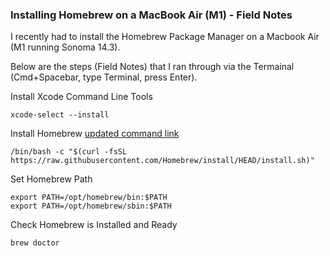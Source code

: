 ### Installing Homebrew on a MacBook Air (M1) - Field Notes


I recently had to install the Homebrew Package Manager on a Macbook Air (M1 running Sonoma 14.3).

Below are the steps (Field Notes) that I ran through via the Termainal (Cmd+Spacebar, type Terminal, press Enter).


Install Xcode Command Line Tools 

```
xcode-select --install
```

Install Homebrew [updated command link](https://brew.sh)

```
/bin/bash -c "$(curl -fsSL https://raw.githubusercontent.com/Homebrew/install/HEAD/install.sh)"
```

Set Homebrew Path

```
export PATH=/opt/homebrew/bin:$PATH
export PATH=/opt/homebrew/sbin:$PATH
```
Check Homebrew is Installed and Ready

```
brew doctor
```


